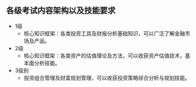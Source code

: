 ## 各级考试内容架构以及技能要求
- 1级
  - 核心知识框架：各类投资工具及财报分析基础知识，可以广泛了解金融市场及产品。
- 2级 
  - 核心知识框架：各类资产的估值理论及方法，可以收获资产估值技术，基本面分析技能。
- 3级别
  - 投资组合管理及财富规划管理，可以收获投资策略综合分析与规划技能。
 